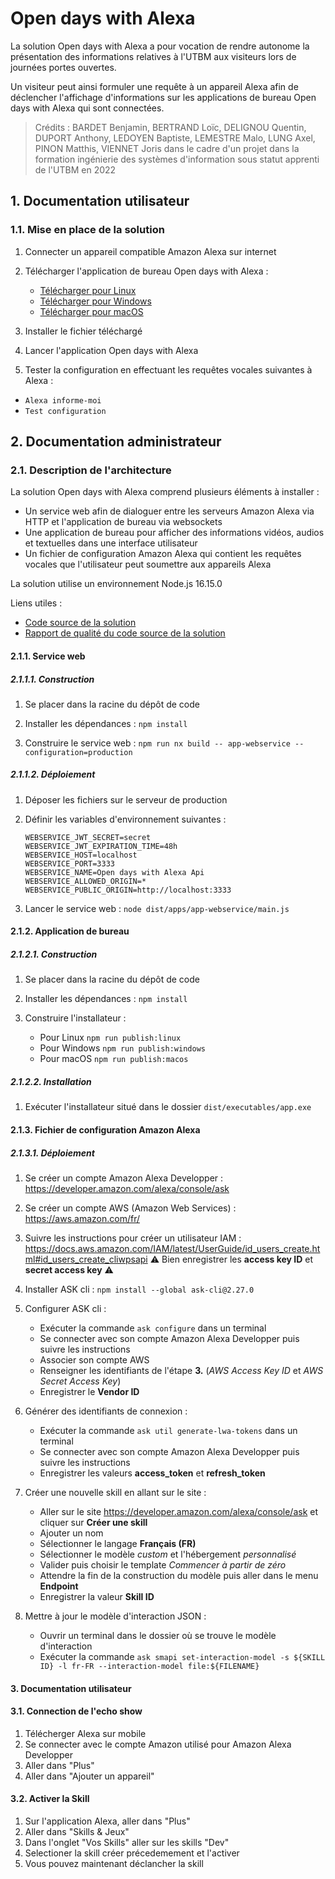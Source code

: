 # Open days with Alexa

La solution Open days with Alexa a pour vocation de rendre autonome la présentation des informations relatives à l'UTBM aux visiteurs lors de journées portes ouvertes.

Un visiteur peut ainsi formuler une requête à un appareil Alexa afin de déclencher l'affichage d'informations sur les applications de bureau Open days with Alexa qui sont connectées.

> Crédits : BARDET Benjamin, BERTRAND Loïc, DELIGNOU Quentin, DUPORT Anthony, LEDOYEN Baptiste, LEMESTRE Malo, LUNG Axel, PINON Matthis, VIENNET Joris dans le cadre d'un projet dans la formation ingénierie des systèmes d'information sous statut apprenti de l'UTBM en 2022


## 1. Documentation utilisateur

### 1.1. Mise en place de la solution

1. Connecter un appareil compatible Amazon Alexa sur internet

2. Télécharger l'application de bureau Open days with Alexa :
   - [Télécharger pour Linux](https://github.com/utbm-ta70-p2022/open-days-with-alexa/releases/download/latest/open-days-with-alexa-latest.AppImage)
   - [Télécharger pour Windows](https://github.com/utbm-ta70-p2022/open-days-with-alexa/releases/download/latest/open-days-with-alexa-latest.exe)
   - [Télécharger pour macOS](https://github.com/utbm-ta70-p2022/open-days-with-alexa/releases/download/latest/open-days-with-alexa-latest.dmg)

3. Installer le fichier téléchargé

4. Lancer l'application Open days with Alexa

5. Tester la configuration en effectuant les requêtes vocales suivantes à Alexa : 
  - `Alexa informe-moi` 
  - `Test configuration`

## 2. Documentation administrateur

### 2.1. Description de l'architecture

La solution Open days with Alexa comprend plusieurs éléments à installer :

- Un service web afin de dialoguer entre les serveurs Amazon Alexa via HTTP et l'application de bureau via websockets
- Une application de bureau pour afficher des informations vidéos, audios et textuelles dans une interface utilisateur
- Un fichier de configuration Amazon Alexa qui contient les requêtes vocales que l'utilisateur peut soumettre aux appareils Alexa

La solution utilise un environnement Node.js 16.15.0

Liens utiles :
- [Code source de la solution](https://github.com/utbm-ta70-p2022/open-days-with-alexa)
- [Rapport de qualité du code source de la solution](https://sonarcloud.io/summary/new_code?id=utbm-ta70-p2022_open-days-with-alexa)

#### 2.1.1. Service web

##### 2.1.1.1. Construction

1. Se placer dans la racine du dépôt de code

2. Installer les dépendances : `npm install`

3. Construire le service web : `npm run nx build -- app-webservice --configuration=production`

##### 2.1.1.2. Déploiement

1. Déposer les fichiers sur le serveur de production

2. Définir les variables d'environnement suivantes :
    ```
    WEBSERVICE_JWT_SECRET=secret
    WEBSERVICE_JWT_EXPIRATION_TIME=48h
    WEBSERVICE_HOST=localhost
    WEBSERVICE_PORT=3333
    WEBSERVICE_NAME=Open days with Alexa Api
    WEBSERVICE_ALLOWED_ORIGIN=*
    WEBSERVICE_PUBLIC_ORIGIN=http://localhost:3333
    ```

3. Lancer le service web : `node dist/apps/app-webservice/main.js`

#### 2.1.2. Application de bureau

##### 2.1.2.1. Construction

1. Se placer dans la racine du dépôt de code

2. Installer les dépendances : `npm install`

3. Construire l'installateur : 
   - Pour Linux `npm run publish:linux`
   - Pour Windows `npm run publish:windows`
   - Pour macOS `npm run publish:macos`

##### 2.1.2.2. Installation

1. Exécuter l'installateur situé dans le dossier `dist/executables/app.exe`

#### 2.1.3. Fichier de configuration Amazon Alexa

##### 2.1.3.1. Déploiement

1. Se créer un compte Amazon Alexa Developper : <https://developer.amazon.com/alexa/console/ask>

2. Se créer un compte AWS (Amazon Web Services) : <https://aws.amazon.com/fr/>

3. Suivre les instructions pour créer un utilisateur IAM : <https://docs.aws.amazon.com/IAM/latest/UserGuide/id_users_create.html#id_users_create_cliwpsapi>
⚠️ Bien enregistrer les **access key ID** et **secret access key** ⚠️

4. Installer ASK cli : `npm install --global ask-cli@2.27.0`

5. Configurer ASK cli :
    - Exécuter la commande `ask configure` dans un terminal
    - Se connecter avec son compte Amazon Alexa Developper puis suivre les instructions
    - Associer son compte AWS
    - Renseigner les identifiants de l'étape **3.** (*AWS Access Key ID* et *AWS Secret Access Key*)
    - Enregistrer le **Vendor ID**

6. Générer des identifiants de connexion :
    - Exécuter la commande `ask util generate-lwa-tokens` dans un terminal
    - Se connecter avec son compte Amazon Alexa Developper puis suivre les instructions
    - Enregistrer les valeurs **access_token** et **refresh_token**

7. Créer une nouvelle skill en allant sur le site :
    - Aller sur le site <https://developer.amazon.com/alexa/console/ask> et cliquer sur **Créer une skill**
    - Ajouter un nom
    - Sélectionner le langage **Français (FR)**
    - Sélectionner le modèle *custom* et l'hébergement *personnalisé*
    - Valider puis choisir le template *Commencer à partir de zéro*
    - Attendre la fin de la construction du modèle puis aller dans le menu **Endpoint**
    - Enregistrer la valeur **Skill ID**

8. Mettre à jour le modèle d'interaction JSON :
    - Ouvrir un terminal dans le dossier où se trouve le modèle d'interaction
    - Exécuter la commande `ask smapi set-interaction-model -s ${SKILL ID} -l fr-FR --interaction-model file:${FILENAME}`

#### 3. Documentation utilisateur
#### 3.1. Connection de l'echo show
1. Télécherger Alexa sur mobile
2. Se connecter avec le compte Amazon utilisé pour Amazon Alexa Developper
3. Aller dans "Plus"
4. Aller dans "Ajouter un appareil"

#### 3.2. Activer la Skill
1. Sur l'application Alexa, aller dans "Plus"
2. Aller dans "Skills & Jeux"
3. Dans l'onglet "Vos Skills" aller sur les skills "Dev"
4. Selectioner la skill créer précedemement et l'activer
5. Vous pouvez maintenant déclancher la skill

